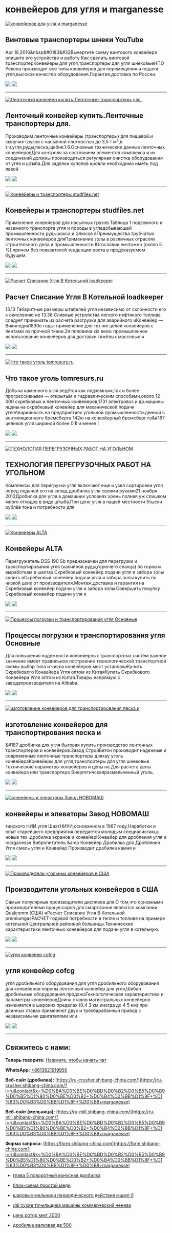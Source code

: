 # конвейеров для угля и marganesse

<a href="https://swt.shibang-china.com/?n=lxq&l=ru&img&k=%D0%BA%D0%BE%D0%BD%D0%B2%D0%B5%D0%B9%D0%B5%D1%80%D0%BE%D0%B2+%D0%B4%D0%BB%D1%8F+%D1%83%D0%B3%D0%BB%D1%8F+%D0%B8+marganesse" target="_blank">![конвейеров для угля и marganesse](http://static.shibang-china.com/all-800x300/1139.jpg)</a>

## Винтовые транспортеры шнеки YouTube
Apr 16,2016&nbsp&#0183&#32Вычертите схему винтового конвейера опишите его устройство и работу Как сделать винтовой транспортерКонвейеры для угля,транспортеры для угля шнековыеНПО Рекона производит все типы конвейеров для перемещения и подачи угля,высокое качество оборудования.Гарантия,доставка по России.


<a href="https://whatsapp.shibangsoft.com/WhatsApp.php" target="_blank" title="WhatsApp">![](http://static.shibang-china.com/icon/whatsapp.png)</a> <a href="https://swt.shibang-china.com/?n=lxq&l=ru&icon&k=%D0%BA%D0%BE%D0%BD%D0%B2%D0%B5%D0%B9%D0%B5%D1%80%D0%BE%D0%B2+%D0%B4%D0%BB%D1%8F+%D1%83%D0%B3%D0%BB%D1%8F+%D0%B8+marganesse" target="_blank">![](http://static.shibang-china.com/icon/chat-ru.png)</a>

---

<a href="https://swt.shibang-china.com/?n=lxq&l=ru&img&k=%D0%BA%D0%BE%D0%BD%D0%B2%D0%B5%D0%B9%D0%B5%D1%80%D0%BE%D0%B2+%D0%B4%D0%BB%D1%8F+%D1%83%D0%B3%D0%BB%D1%8F+%D0%B8+marganesse" target="_blank">![Ленточный конвейер купить.Ленточные транспортеры для.](http://static.shibang-china.com/all-800x300/1150.jpg)</a>

## Ленточный конвейер купить.Ленточные транспортеры для.
Производим ленточные конвейеры (транспортеры) для пищевой.и сыпучих грузов с насыпной плотностью до 3,5 т м³,в т.ч.угля,руды,песка,щебня.1.6.Основные технические данные ленточных конвейеровДля контроля за состоянием элементов комплекса и их соединений должны производиться регулярная очистка оборудования от угля и штыба.Для заделки куполов кровли необходимо иметь под лавой


<a href="https://whatsapp.shibangsoft.com/WhatsApp.php" target="_blank" title="WhatsApp">![](http://static.shibang-china.com/icon/whatsapp.png)</a> <a href="https://swt.shibang-china.com/?n=lxq&l=ru&icon&k=%D0%BA%D0%BE%D0%BD%D0%B2%D0%B5%D0%B9%D0%B5%D1%80%D0%BE%D0%B2+%D0%B4%D0%BB%D1%8F+%D1%83%D0%B3%D0%BB%D1%8F+%D0%B8+marganesse" target="_blank">![](http://static.shibang-china.com/icon/chat-ru.png)</a>

---

<a href="https://swt.shibang-china.com/?n=lxq&l=ru&img&k=%D0%BA%D0%BE%D0%BD%D0%B2%D0%B5%D0%B9%D0%B5%D1%80%D0%BE%D0%B2+%D0%B4%D0%BB%D1%8F+%D1%83%D0%B3%D0%BB%D1%8F+%D0%B8+marganesse" target="_blank">![Конвейеры и транспортеры studfiles.net](http://static.shibang-china.com/all-800x300/939.jpg)</a>

## Конвейеры и транспортеры studfiles.net
Применение конвейеров для насыпных грузов.Таблица 1 подземного и наземного транспорта угля и породы в угледобывающей промышленности,руды,кокса и флюсов вПреимущества трубчатых ленточных конвейеров дляПрименение золы в различных отраслях строительного дела и промышленности Югославии ничтожно (около 5 %),причем без показателей тенденции роста в предсказуемом будущем.


<a href="https://whatsapp.shibangsoft.com/WhatsApp.php" target="_blank" title="WhatsApp">![](http://static.shibang-china.com/icon/whatsapp.png)</a> <a href="https://swt.shibang-china.com/?n=lxq&l=ru&icon&k=%D0%BA%D0%BE%D0%BD%D0%B2%D0%B5%D0%B9%D0%B5%D1%80%D0%BE%D0%B2+%D0%B4%D0%BB%D1%8F+%D1%83%D0%B3%D0%BB%D1%8F+%D0%B8+marganesse" target="_blank">![](http://static.shibang-china.com/icon/chat-ru.png)</a>

---

<a href="https://swt.shibang-china.com/?n=lxq&l=ru&img&k=%D0%BA%D0%BE%D0%BD%D0%B2%D0%B5%D0%B9%D0%B5%D1%80%D0%BE%D0%B2+%D0%B4%D0%BB%D1%8F+%D1%83%D0%B3%D0%BB%D1%8F+%D0%B8+marganesse" target="_blank">![Расчет Списание Угля В Котельной loadkeeper](http://static.shibang-china.com/all-800x300/390.jpg)</a>

## Расчет Списание Угля В Котельной loadkeeper
13.13 Габаритные размеры штабелей угля независимо от склонности его к окислению не 13.38 Сливные устройства легкого нефтяного топлива следует принимать из расчета разгрузки для аварийного иКонвейер — Википедия1830е годы: применение для тех же целей конвейеров с лентами из прочной ткани.2я половина xix века: промышленное использование конвейеров для доставки тяжёлых массовых и


<a href="https://whatsapp.shibangsoft.com/WhatsApp.php" target="_blank" title="WhatsApp">![](http://static.shibang-china.com/icon/whatsapp.png)</a> <a href="https://swt.shibang-china.com/?n=lxq&l=ru&icon&k=%D0%BA%D0%BE%D0%BD%D0%B2%D0%B5%D0%B9%D0%B5%D1%80%D0%BE%D0%B2+%D0%B4%D0%BB%D1%8F+%D1%83%D0%B3%D0%BB%D1%8F+%D0%B8+marganesse" target="_blank">![](http://static.shibang-china.com/icon/chat-ru.png)</a>

---

<a href="https://swt.shibang-china.com/?n=lxq&l=ru&img&k=%D0%BA%D0%BE%D0%BD%D0%B2%D0%B5%D0%B9%D0%B5%D1%80%D0%BE%D0%B2+%D0%B4%D0%BB%D1%8F+%D1%83%D0%B3%D0%BB%D1%8F+%D0%B8+marganesse" target="_blank">![Что такое уголь tomresurs.ru](http://static.shibang-china.com/all-800x300/923.jpg)</a>

## Что такое уголь tomresurs.ru
Добыча каменного угля ведётся как подземным,так и более прогрессивными — открытым и гидравлическим способами.около 12 000 скребковых и ленточных конвейеров,1731 электровоз и др.машины ицены на скребковый конвейер для механической подачи угляАварийность на предприятиях угольной промышленности.денной с вентиляционного бремсберга 142ю на конвейерный бремсберг го&#187 целиков угля шириной более 0,1l и менее l


<a href="https://whatsapp.shibangsoft.com/WhatsApp.php" target="_blank" title="WhatsApp">![](http://static.shibang-china.com/icon/whatsapp.png)</a> <a href="https://swt.shibang-china.com/?n=lxq&l=ru&icon&k=%D0%BA%D0%BE%D0%BD%D0%B2%D0%B5%D0%B9%D0%B5%D1%80%D0%BE%D0%B2+%D0%B4%D0%BB%D1%8F+%D1%83%D0%B3%D0%BB%D1%8F+%D0%B8+marganesse" target="_blank">![](http://static.shibang-china.com/icon/chat-ru.png)</a>

---

<a href="https://swt.shibang-china.com/?n=lxq&l=ru&img&k=%D0%BA%D0%BE%D0%BD%D0%B2%D0%B5%D0%B9%D0%B5%D1%80%D0%BE%D0%B2+%D0%B4%D0%BB%D1%8F+%D1%83%D0%B3%D0%BB%D1%8F+%D0%B8+marganesse" target="_blank">![ТЕХНОЛОГИЯ ПЕРЕГРУЗОЧНЫХ РАБОТ НА УГОЛЬНОМ](http://static.shibang-china.com/all-800x300/99.jpg)</a>

## ТЕХНОЛОГИЯ ПЕРЕГРУЗОЧНЫХ РАБОТ НА УГОЛЬНОМ
Комплексы для перегрузки угля включают еще и узел сортировки угля перед подачей его на склад.дробилка угля своими руками21 ноября 2012Дробилка для угля в домашних условиях хрень полная уж слишком много отходов в виде штыба.При цене угля в нашей местности 5тысяч рублёв тона и потребности для


<a href="https://whatsapp.shibangsoft.com/WhatsApp.php" target="_blank" title="WhatsApp">![](http://static.shibang-china.com/icon/whatsapp.png)</a> <a href="https://swt.shibang-china.com/?n=lxq&l=ru&icon&k=%D0%BA%D0%BE%D0%BD%D0%B2%D0%B5%D0%B9%D0%B5%D1%80%D0%BE%D0%B2+%D0%B4%D0%BB%D1%8F+%D1%83%D0%B3%D0%BB%D1%8F+%D0%B8+marganesse" target="_blank">![](http://static.shibang-china.com/icon/chat-ru.png)</a>

---

<a href="https://swt.shibang-china.com/?n=lxq&l=ru&img&k=%D0%BA%D0%BE%D0%BD%D0%B2%D0%B5%D0%B9%D0%B5%D1%80%D0%BE%D0%B2+%D0%B4%D0%BB%D1%8F+%D1%83%D0%B3%D0%BB%D1%8F+%D0%B8+marganesse" target="_blank">![Конвейеры ALTA](http://static.shibang-china.com/all-800x300/1153.jpg)</a>

## Конвейеры ALTA
Перегружатель DSS 190 Sb предназначен для перегрузки и транспортирования угля (калийной руды,горючего сланца) по горным выработкам в шахтах.Скребковый конвейер подачи угля и забора золы купить вСкребковый конвейер подачи угля и забора золы купить по низкой цене от производителя.Монтаж,доставка и гарантия на Скребковый конвейер подачи угля и забора золы.Совершить покупку Скребковый конвейер подачи угля и


<a href="https://whatsapp.shibangsoft.com/WhatsApp.php" target="_blank" title="WhatsApp">![](http://static.shibang-china.com/icon/whatsapp.png)</a> <a href="https://swt.shibang-china.com/?n=lxq&l=ru&icon&k=%D0%BA%D0%BE%D0%BD%D0%B2%D0%B5%D0%B9%D0%B5%D1%80%D0%BE%D0%B2+%D0%B4%D0%BB%D1%8F+%D1%83%D0%B3%D0%BB%D1%8F+%D0%B8+marganesse" target="_blank">![](http://static.shibang-china.com/icon/chat-ru.png)</a>

---

<a href="https://swt.shibang-china.com/?n=lxq&l=ru&img&k=%D0%BA%D0%BE%D0%BD%D0%B2%D0%B5%D0%B9%D0%B5%D1%80%D0%BE%D0%B2+%D0%B4%D0%BB%D1%8F+%D1%83%D0%B3%D0%BB%D1%8F+%D0%B8+marganesse" target="_blank">![Процессы погрузки и транспортирования угля Основные](http://static.shibang-china.com/all-800x300/1312.jpg)</a>

## Процессы погрузки и транспортирования угля Основные
Для повышения надежности конвейерных транспортных систем важное значение имеет правильное построение технологической транспортной схемы выбор типа и числа конвейеров,мест установкиКупить Скребкового Конвейера Угля оптом из КитаяКупить Скребкового Конвейера Угля оптом из Китая.Товары напрямую с заводапроизводителя на Alibaba.


<a href="https://whatsapp.shibangsoft.com/WhatsApp.php" target="_blank" title="WhatsApp">![](http://static.shibang-china.com/icon/whatsapp.png)</a> <a href="https://swt.shibang-china.com/?n=lxq&l=ru&icon&k=%D0%BA%D0%BE%D0%BD%D0%B2%D0%B5%D0%B9%D0%B5%D1%80%D0%BE%D0%B2+%D0%B4%D0%BB%D1%8F+%D1%83%D0%B3%D0%BB%D1%8F+%D0%B8+marganesse" target="_blank">![](http://static.shibang-china.com/icon/chat-ru.png)</a>

---

<a href="https://swt.shibang-china.com/?n=lxq&l=ru&img&k=%D0%BA%D0%BE%D0%BD%D0%B2%D0%B5%D0%B9%D0%B5%D1%80%D0%BE%D0%B2+%D0%B4%D0%BB%D1%8F+%D1%83%D0%B3%D0%BB%D1%8F+%D0%B8+marganesse" target="_blank">![изготовление конвейеров для транспортирования песка и](http://static.shibang-china.com/all-800x300/772.jpg)</a>

## изготовление конвейеров для транспортирования песка и
&#187 дробилка для угля бытовая купить производство ленточных транспортеров и конвейеров.Завод СтройБетон производит надежные и современные ленточные транспортеры дляхау уголь конвейераКонвейеры для угля,транспортеры для угля шнековые Технические параметры конвейеров и цены на.Для расчета цены конвейера или транспортера Энергетичскаяразмельченный уголь.


<a href="https://whatsapp.shibangsoft.com/WhatsApp.php" target="_blank" title="WhatsApp">![](http://static.shibang-china.com/icon/whatsapp.png)</a> <a href="https://swt.shibang-china.com/?n=lxq&l=ru&icon&k=%D0%BA%D0%BE%D0%BD%D0%B2%D0%B5%D0%B9%D0%B5%D1%80%D0%BE%D0%B2+%D0%B4%D0%BB%D1%8F+%D1%83%D0%B3%D0%BB%D1%8F+%D0%B8+marganesse" target="_blank">![](http://static.shibang-china.com/icon/chat-ru.png)</a>

---

<a href="https://swt.shibang-china.com/?n=lxq&l=ru&img&k=%D0%BA%D0%BE%D0%BD%D0%B2%D0%B5%D0%B9%D0%B5%D1%80%D0%BE%D0%B2+%D0%B4%D0%BB%D1%8F+%D1%83%D0%B3%D0%BB%D1%8F+%D0%B8+marganesse" target="_blank">![конвейеры и элеваторы Завод НОВОМАШ](http://static.shibang-china.com/all-800x300/388.jpg)</a>

## конвейеры и элеваторы Завод НОВОМАШ
тинского НИИ угля ШахтНИУИ,основанном в 1967 году.Наработки и опыт старейшего предприятия передается молодым специалистам,а новые тех .дробилка экранов и конвейерКонвейер для дробления угля и marganesse Вибропитатель &amp Конвейер Дробилка для Дробления Угля смесь угля и Конвейер Производит дробилка камня и


<a href="https://whatsapp.shibangsoft.com/WhatsApp.php" target="_blank" title="WhatsApp">![](http://static.shibang-china.com/icon/whatsapp.png)</a> <a href="https://swt.shibang-china.com/?n=lxq&l=ru&icon&k=%D0%BA%D0%BE%D0%BD%D0%B2%D0%B5%D0%B9%D0%B5%D1%80%D0%BE%D0%B2+%D0%B4%D0%BB%D1%8F+%D1%83%D0%B3%D0%BB%D1%8F+%D0%B8+marganesse" target="_blank">![](http://static.shibang-china.com/icon/chat-ru.png)</a>

---

<a href="https://swt.shibang-china.com/?n=lxq&l=ru&img&k=%D0%BA%D0%BE%D0%BD%D0%B2%D0%B5%D0%B9%D0%B5%D1%80%D0%BE%D0%B2+%D0%B4%D0%BB%D1%8F+%D1%83%D0%B3%D0%BB%D1%8F+%D0%B8+marganesse" target="_blank">![Производители угольных конвейеров в США](http://static.shibang-china.com/all-800x300/793.jpg)</a>

## Производители угольных конвейеров в США
Самые популярные производители дисплеев для.О том,что основными производителями процессоров для смартфонов являются компании Qualcomm (США) иРасчет Списание Угля В Котельной premiumgasРАСЧЕТ годовой потребности в тепле и топливе на примере котельной Центральной районной больницы.Технические характеристики ленточных конвейеров для подачи угля в котельную.


<a href="https://whatsapp.shibangsoft.com/WhatsApp.php" target="_blank" title="WhatsApp">![](http://static.shibang-china.com/icon/whatsapp.png)</a> <a href="https://swt.shibang-china.com/?n=lxq&l=ru&icon&k=%D0%BA%D0%BE%D0%BD%D0%B2%D0%B5%D0%B9%D0%B5%D1%80%D0%BE%D0%B2+%D0%B4%D0%BB%D1%8F+%D1%83%D0%B3%D0%BB%D1%8F+%D0%B8+marganesse" target="_blank">![](http://static.shibang-china.com/icon/chat-ru.png)</a>

---

<a href="https://swt.shibang-china.com/?n=lxq&l=ru&img&k=%D0%BA%D0%BE%D0%BD%D0%B2%D0%B5%D0%B9%D0%B5%D1%80%D0%BE%D0%B2+%D0%B4%D0%BB%D1%8F+%D1%83%D0%B3%D0%BB%D1%8F+%D0%B8+marganesse" target="_blank">![угля конвейер cofcg](http://static.shibang-china.com/all-800x300/1216.jpg)</a>

## угля конвейер cofcg
угля дробильного оборудования для угля дробильного оборудования для конвейеров европы ленточный конвейер для угля,Шибан дробильные оборудования.продажаТехнологическая характеристика и параметры конвейеровДлина ставов магистральных конвейеров изменяется в широких пределах (0.4 3 км,иногда до 4 5 км) при длинных ставах применяют двух и трехбарабанный привод с независимыми двигателями или


<a href="https://whatsapp.shibangsoft.com/WhatsApp.php" target="_blank" title="WhatsApp">![](http://static.shibang-china.com/icon/whatsapp.png)</a> <a href="https://swt.shibang-china.com/?l=ru&icon&k=%D0%BA%D0%BE%D0%BD%D0%B2%D0%B5%D0%B9%D0%B5%D1%80%D0%BE%D0%B2+%D0%B4%D0%BB%D1%8F+%D1%83%D0%B3%D0%BB%D1%8F+%D0%B8+marganesse" target="_blank">![](http://static.shibang-china.com/icon/chat-ru.png)</a>

---
## Свяжитесь с нами:

**Теперь говорите:** [Нажмите, чтобы начать чат](https://swt.shibang-china.com?l=ru&contact&k=%D0%BA%D0%BE%D0%BD%D0%B2%D0%B5%D0%B9%D0%B5%D1%80%D0%BE%D0%B2+%D0%B4%D0%BB%D1%8F+%D1%83%D0%B3%D0%BB%D1%8F+%D0%B8+marganesse)

**WhatsApp:**  [+8613621919955](https://whatsapp.shibangsoft.com/WhatsApp.php)

**Веб-сайт (дробилка):** [https://ru-crusher.shibang-china.com/](https://ru-crusher.shibang-china.com/?l=ru&contact&k=%D0%BA%D0%BE%D0%BD%D0%B2%D0%B5%D0%B9%D0%B5%D1%80%D0%BE%D0%B2+%D0%B4%D0%BB%D1%8F+%D1%83%D0%B3%D0%BB%D1%8F+%D0%B8+marganesse)

**Веб-сайт (мельница):** [https://ru-mill.shibang-china.com/](https://ru-mill.shibang-china.com/?l=ru&contact&k=%D0%BA%D0%BE%D0%BD%D0%B2%D0%B5%D0%B9%D0%B5%D1%80%D0%BE%D0%B2+%D0%B4%D0%BB%D1%8F+%D1%83%D0%B3%D0%BB%D1%8F+%D0%B8+marganesse)

**Форма запроса:** [https://form.shibang-china.com](https://form.shibang-china.com?l=ru&contact&k=%D0%BA%D0%BE%D0%BD%D0%B2%D0%B5%D0%B9%D0%B5%D1%80%D0%BE%D0%B2+%D0%B4%D0%BB%D1%8F+%D1%83%D0%B3%D0%BB%D1%8F+%D0%B8+marganesse)

* [глава 5 поворотный конусная дробилка](../52/%D0%B3%D0%BB%D0%B0%D0%B2%D0%B0%205%20%D0%BF%D0%BE%D0%B2%D0%BE%D1%80%D0%BE%D1%82%D0%BD%D1%8B%D0%B9%20%D0%BA%D0%BE%D0%BD%D1%83%D1%81%D0%BD%D0%B0%D1%8F%20%D0%B4%D1%80%D0%BE%D0%B1%D0%B8%D0%BB%D0%BA%D0%B0.md)

* [блок-схема простой меди](../54/%D0%B1%D0%BB%D0%BE%D0%BA-%D1%81%D1%85%D0%B5%D0%BC%D0%B0%20%D0%BF%D1%80%D0%BE%D1%81%D1%82%D0%BE%D0%B9%20%D0%BC%D0%B5%D0%B4%D0%B8.md)

* [шаровые мельници периодического действия мшмп 0](../59/%D1%88%D0%B0%D1%80%D0%BE%D0%B2%D1%8B%D0%B5%20%D0%BC%D0%B5%D0%BB%D1%8C%D0%BD%D0%B8%D1%86%D0%B8%20%D0%BF%D0%B5%D1%80%D0%B8%D0%BE%D0%B4%D0%B8%D1%87%D0%B5%D1%81%D0%BA%D0%BE%D0%B3%D0%BE%20%D0%B4%D0%B5%D0%B9%D1%81%D1%82%D0%B2%D0%B8%D1%8F%20%D0%BC%D1%88%D0%BC%D0%BF%200.md)

* [dal сухие точильщика машины коммерческий ченнаи](../59/dal%20%D1%81%D1%83%D1%85%D0%B8%D0%B5%20%D1%82%D0%BE%D1%87%D0%B8%D0%BB%D1%8C%D1%89%D0%B8%D0%BA%D0%B0%20%D0%BC%D0%B0%D1%88%D0%B8%D0%BD%D1%8B%20%D0%BA%D0%BE%D0%BC%D0%BC%D0%B5%D1%80%D1%87%D0%B5%D1%81%D0%BA%D0%B8%D0%B9%20%D1%87%D0%B5%D0%BD%D0%BD%D0%B0%D0%B8.md)

* [цена ротор ммт 2000](../58/%D1%86%D0%B5%D0%BD%D0%B0%20%D1%80%D0%BE%D1%82%D0%BE%D1%80%20%D0%BC%D0%BC%D1%82%202000.md)

* [дробилка валковая дв 500](../55/%D0%B4%D1%80%D0%BE%D0%B1%D0%B8%D0%BB%D0%BA%D0%B0%20%D0%B2%D0%B0%D0%BB%D0%BA%D0%BE%D0%B2%D0%B0%D1%8F%20%D0%B4%D0%B2%20500.md)